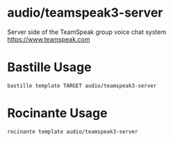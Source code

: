 # audio/teamspeak3-server
Server side of the TeamSpeak group voice chat system
https://www.teamspeak.com

# Bastille Usage
```shell
bastille template TARGET audio/teamspeak3-server
```

# Rocinante Usage
```shell
rocinante template audio/teamspeak3-server
```
